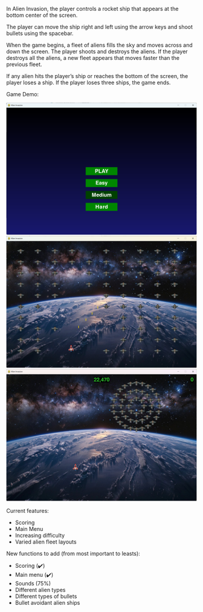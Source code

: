 In Alien Invasion, the player controls a rocket ship that appears at the bottom center of the screen. 

The player can move the ship right and left using the arrow keys and shoot bullets using the spacebar. 

When the game begins, a fleet of aliens fills the sky and moves across and down the screen. The player shoots and destroys the aliens. If the player destroys all the aliens, a new fleet appears that moves faster than the previous fleet. 

If any alien hits the player’s ship or reaches the bottom of the screen, the player loses a ship. If the player loses three ships, the game ends.

Game Demo:

![game menu](./images/game_menu.png)
![game outlook](./images/game_example.png)
![game outlook](./images/circular_fleet.png)

Current features:

- Scoring
- Main Menu
- Increasing difficulty
- Varied alien fleet layouts

New functions to add (from most important to leasts):

- Scoring (✔️)
- Main menu (✔️)
- Sounds (75%)
- Different alien types
- Different types of bullets
- Bullet avoidant alien ships